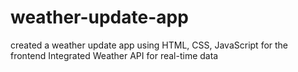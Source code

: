 # weather-update-app
created a weather update app using HTML, CSS, JavaScript for the frontend
Integrated Weather API for real-time data
